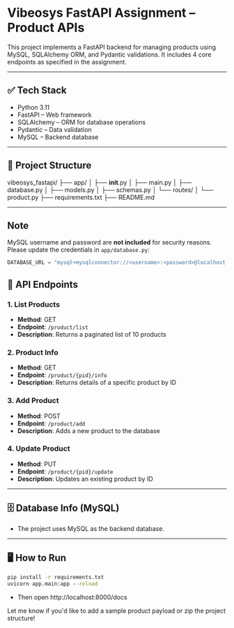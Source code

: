# Vibeosys FastAPI Assignment – Product APIs

This project implements a FastAPI backend for managing products using MySQL, SQLAlchemy ORM, and Pydantic validations. It includes 4 core endpoints as specified in the assignment.

---

## ✅ Tech Stack

- Python 3.11
- FastAPI – Web framework
- SQLAlchemy – ORM for database operations
- Pydantic – Data validation
- MySQL – Backend database

---
## 📁 Project Structure

vibeosys_fastapi/
├── app/
│   ├── __init__.py
│   ├── main.py
│   ├── database.py
│   ├── models.py
│   ├── schemas.py
│   └── routes/
│       └── product.py
├── requirements.txt
├── README.md

---
## Note

MySQL username and password are **not included** for security reasons.  
Please update the credentials in `app/database.py`:

```python
DATABASE_URL = "mysql+mysqlconnector://<username>:<password>@localhost:3306/vibeosys_db"
```

## 🧩 API Endpoints

### 1. List Products
- **Method**: GET  
- **Endpoint**: `/product/list`  
- **Description**: Returns a paginated list of 10 products

### 2. Product Info
- **Method**: GET  
- **Endpoint**: `/product/{pid}/info`  
- **Description**: Returns details of a specific product by ID

### 3. Add Product
- **Method**: POST  
- **Endpoint**: `/product/add`  
- **Description**: Adds a new product to the database

### 4. Update Product
- **Method**: PUT  
- **Endpoint**: `/product/{pid}/update`  
- **Description**: Updates an existing product by ID

---

## 🗄️ Database Info (MySQL)

- The project uses MySQL as the backend database.

---

## 🖥️ How to Run

```cmd
pip install -r requirements.txt
uvicorn app.main:app --reload
```

- Then open http://localhost:8000/docs


Let me know if you'd like to add a sample product payload or zip the project structure!
